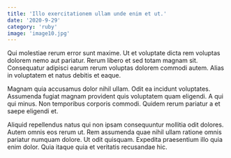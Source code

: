 ```yaml
---
title: 'Illo exercitationem ullam unde enim et ut.'
date: '2020-9-29'
category: 'ruby'
image: 'image10.jpg'
---
```


Qui molestiae rerum error sunt maxime. Ut et voluptate dicta rem voluptas dolorem nemo aut pariatur. Rerum libero et sed totam magnam sit. Consequatur adipisci earum rerum voluptas dolorem commodi autem. Alias in voluptatem et natus debitis et eaque.
 Magnam quia accusamus dolor nihil ullam. Odit ea incidunt voluptates. Assumenda fugiat magnam provident quis voluptatem quam eligendi. A qui qui minus. Non temporibus corporis commodi. Quidem rerum pariatur a et saepe eligendi et.
 Aliquid repellendus natus qui non ipsam consequuntur mollitia odit dolores. Autem omnis eos rerum ut. Rem assumenda quae nihil ullam ratione omnis pariatur numquam dolore. Ut odit quisquam. Expedita praesentium illo quia enim dolor. Quia itaque quia et veritatis recusandae hic.
